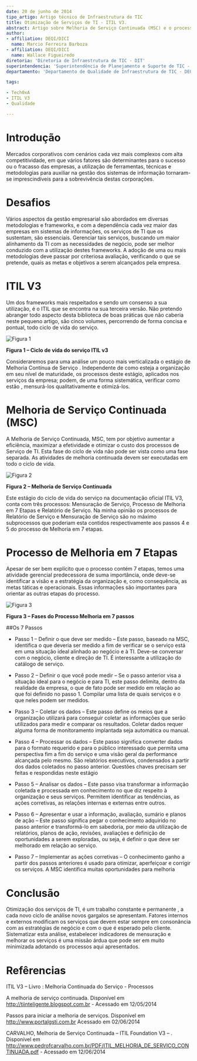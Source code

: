```yaml
---
date: 20 de junho de 2014
tipo_artigo: Artigo técnico de Infraestrutura de TIC
title: Otimização de Serviços de TI - ITIL V3.
abstract: Artigo sobre Melhoria de Serviço Continuada (MSC) e o processo de melhoria em 7 passos.
author:
- affiliation: DEQI/DICI
  name: Marcio Ferreira Barboza
- affiliation: DEQI/DICI
  name: Wallace Figueiredo
diretoria: 'Diretoria de Infraestrutura de TIC - DIT'
superintendencia: 'Superintendência de Planejamento e Suporte de TIC - SUPS'
departamento: 'Departamento de Qualidade de Infraestrutura de TIC - DEQI'

tags:

- Tech0xA 
- ITIL V3
- Qualidade

---
```

Introdução
===
Mercados corporativos com cenários cada vez mais complexos com alta competitividade, em que vários fatores são determinantes para o sucesso ou o fracasso das empresas, a utilização de ferramentas, técnicas e metodologias  para auxiliar na gestão dos sistemas de informação tornaram-se imprescindíveis para a sobrevivência destas corporações.   

Desafios
===
Vários aspectos da gestão empresarial são abordados em diversas metodologias  e frameworks, e com a dependência cada vez maior das empresas em sistemas de informações, os serviços de TI que os sustentam, são essenciais. Gerenciar tais serviços, buscando um maior alinhamento da TI com as necessidades de negócio,  pode ser melhor conduzido com a utilização destes frameworks.
A adoção de uma ou mais metodologias deve passar por criteriosa avaliação, verificando o que se pretende, quais as metas e objetivos a serem alcançados pela empresa.

ITIL V3
===
Um dos frameworks mais respeitados e sendo um consenso a sua utilização, é o ITIL que se encontra na sua terceira versão.  Não pretendo abranger todo aspecto desta biblioteca de boas práticas que não caberia neste pequeno artigo, são cinco volumes, percorrendo de forma concisa e pontual, todo ciclo de vida do serviço.


![Figura  1](imagens/Figura1.png)

**Figura  1 – Ciclo de vida do serviço ITIL v3**


Consideraremos para uma análise um pouco mais verticalizada o estágio de  Melhoria Contínua de Serviço .
Independente de como esteja a organização em seu nível de maturidade, os processos deste estágio, aplicados nos serviços da empresa; podem, de uma forma sistemática, verificar como  estão , mensurá-los qualitativamente e otimizá-los.


Melhoria de Serviço Continuada (MSC)
===
A Melhoria de Serviço Continuada, MSC, tem por objetivo aumentar a eficiência, maximizar a efetividade e otimizar o custo dos processos de Serviço de TI. Esta fase do ciclo de vida não pode ser vista como uma fase separada. As atividades de melhoria continuada devem ser executadas em todo o ciclo de vida.

![Figura  2](imagens/Figura2.png)

**Figura  2 – Melhoria de Serviço Continuada**

Este estágio do ciclo de vida do serviço na documentação oficial  ITIL V3, conta com três processos:  Mensuração de Serviço, Processo de Melhoria em 7 Etapas e Relatório de Serviço. 
Na minha opinião  os processos de Relatório de Serviço e Mensuração de Serviço  são no máximo subprocessos que poderiam esta contidos respectivamente  aos passos 4 e 5  do processo de Melhoria em 7 etapas.
 
 
Processo de Melhoria em 7 Etapas
===
Apesar de ser bem explícito que o processo contém 7 etapas, temos uma atividade gerencial predecessora de suma importância, onde deve-se identificar a visão e a estratégia da organização e, como consequência, as metas táticas e operacionais. Essas informações são importantes para orientar as outras etapas do processo.    

![Figura  3](imagens/Figura3.png)

**Figura 3 – Fases do Processo Melhoria em 7 passos**


##Os 7 Passos

* Passo 1 – Definir o que deve ser medido – Este passo, baseado na MSC, identifica o que deveria ser medido a fim de verificar se o serviço está em uma situação ideal alinhado ao negócio e à TI. Deve-se conversar com o negócio, cliente e direção de TI. É interessante a utilização do catálogo de serviço.

* Passo 2 – Definir o que você pode medir – Se o passo anterior visa a situação ideal para o negócio e para TI, este passo delimita, dentro da realidade da empresa, o que de fato pode ser medido em relação ao que foi definido no passo 1. Compilar uma lista de quais serviços e o que neles podem ser medidos. 
 
* Passo 3 – Coletar os dados – Este passo define os meios que a organização utilizará para conseguir coletar as informações que serão utilizados para medir e comparar os resultados. Coletar dados requer alguma forma de monitoramento implantada seja automática ou manual.

* Passo 4 – Processar os dados – Este passo significa converter dados para o formato requerido e para o público interessado que permita uma perspectiva fim a fim do serviço e uma visão geral da performance alcançada pelo mesmo. São relatórios executivos, condensados a partir dos dados coletados no passo anterior. Questões chaves precisam ser feitas e respondidas neste estágio 

* Passo 5 – Analisar os dados – Este passo visa transformar a informação coletada e processada em conhecimento no que diz respeito à organização e seus serviços. Permitem identificar as tendências, as ações corretivas, as relações internas e externas entre outros. 

* Passo 6 – Apresentar e usar a informação, avaliação, sumário e planos de ação – Este passo significa pegar o conhecimento adquirido no passo anterior e transformá-lo em sabedoria, por meio da utilização de relatórios, planos de ação, revisões, avaliações e definição de oportunidades a serem exploradas, ou seja, é definir o que deve ser melhorado em relação ao serviço. 

* Passo 7 – Implementar as ações corretivas – O conhecimento ganho a partir dos passos anteriores é usado para otimizar, aperfeiçoar e corrigir os serviços. A MSC identifica muitas oportunidades para melhoria 

Conclusão
===
Otimização dos serviços de TI, é um trabalho constante e permanente , a cada novo ciclo de análise novos gargalos se apresentam. Fatores internos e externos modificam os serviços que devem estar sempre em consonância com as estratégias de negócio e com o que é esperado pelo cliente. Sistematizar esta análise, estabelecer indicadores de mensuração e melhorar os serviços é uma missão árdua que pode ser em muito minimizada adotando os processos aqui apresentados. 



Refêrencias
===

ITIL V3 – Livro :  Melhoria Continuada do Serviço - Processos

A melhoria de serviço continuada. Disponível em <http://tiinteligente.blogspot.com.br> - Acessado em 12/05/2014

Passos para iniciar a melhoria de serviços. Disponível em <http://www.portalgsti.com.br> Acessado em 02/06/2014

CARVALHO, Melhoria de Serviço Continuada – ITIL Foundation V3 – . Disponível em <http://www.pedrofcarvalho.com.br/PDF/ITIL_MELHORIA_DE_SERVICO_CONTINUADA.pdf> - Acessado em 12/06/2014
